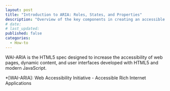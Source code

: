 ```yaml
---
layout: post
title: "Introduction to ARIA: Roles, States, and Properties"
description: "Overview of the key components in creating an accessible internet application or webpage."
# date:
# last_updated:
published: false
categories:
  - How-to
---
```


WAI-ARIA is the HTML5 spec designed to increase the accessibility of web pages, dynamic content, and user interfaces developed with HTML5 and modern JavaScript.

*[WAI-ARIA]: Web Accessibility Initiative - Accessible Rich Internet Applications

